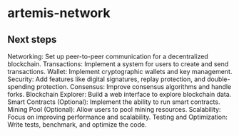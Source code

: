 # artemis-network


## Next steps

Networking: Set up peer-to-peer communication for a decentralized blockchain.
Transactions: Implement a system for users to create and send transactions.
Wallet: Implement cryptographic wallets and key management.
Security: Add features like digital signatures, replay protection, and double-spending protection.
Consensus: Improve consensus algorithms and handle forks.
Blockchain Explorer: Build a web interface to explore blockchain data.
Smart Contracts (Optional): Implement the ability to run smart contracts.
Mining Pool (Optional): Allow users to pool mining resources.
Scalability: Focus on improving performance and scalability.
Testing and Optimization: Write tests, benchmark, and optimize the code.